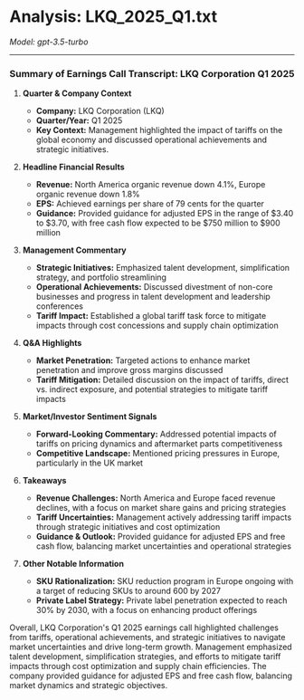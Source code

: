 # Analysis: LKQ_2025_Q1.txt

*Model: gpt-3.5-turbo*

---

### Summary of Earnings Call Transcript: LKQ Corporation Q1 2025

1. **Quarter & Company Context**
   - **Company:** LKQ Corporation (LKQ)
   - **Quarter/Year:** Q1 2025
   - **Key Context:** Management highlighted the impact of tariffs on the global economy and discussed operational achievements and strategic initiatives.

2. **Headline Financial Results**
   - **Revenue:** North America organic revenue down 4.1%, Europe organic revenue down 1.8%
   - **EPS:** Achieved earnings per share of 79 cents for the quarter
   - **Guidance:** Provided guidance for adjusted EPS in the range of $3.40 to $3.70, with free cash flow expected to be $750 million to $900 million

3. **Management Commentary**
   - **Strategic Initiatives:** Emphasized talent development, simplification strategy, and portfolio streamlining
   - **Operational Achievements:** Discussed divestment of non-core businesses and progress in talent development and leadership conferences
   - **Tariff Impact:** Established a global tariff task force to mitigate impacts through cost concessions and supply chain optimization

4. **Q&A Highlights**
   - **Market Penetration:** Targeted actions to enhance market penetration and improve gross margins discussed
   - **Tariff Mitigation:** Detailed discussion on the impact of tariffs, direct vs. indirect exposure, and potential strategies to mitigate tariff impacts

5. **Market/Investor Sentiment Signals**
   - **Forward-Looking Commentary:** Addressed potential impacts of tariffs on pricing dynamics and aftermarket parts competitiveness
   - **Competitive Landscape:** Mentioned pricing pressures in Europe, particularly in the UK market

6. **Takeaways**
   - **Revenue Challenges:** North America and Europe faced revenue declines, with a focus on market share gains and pricing strategies
   - **Tariff Uncertainties:** Management actively addressing tariff impacts through strategic initiatives and cost optimization
   - **Guidance & Outlook:** Provided guidance for adjusted EPS and free cash flow, balancing market uncertainties and operational strategies

7. **Other Notable Information**
   - **SKU Rationalization:** SKU reduction program in Europe ongoing with a target of reducing SKUs to around 600 by 2027
   - **Private Label Strategy:** Private label penetration expected to reach 30% by 2030, with a focus on enhancing product offerings

Overall, LKQ Corporation's Q1 2025 earnings call highlighted challenges from tariffs, operational achievements, and strategic initiatives to navigate market uncertainties and drive long-term growth. Management emphasized talent development, simplification strategies, and efforts to mitigate tariff impacts through cost optimization and supply chain efficiencies. The company provided guidance for adjusted EPS and free cash flow, balancing market dynamics and strategic objectives.